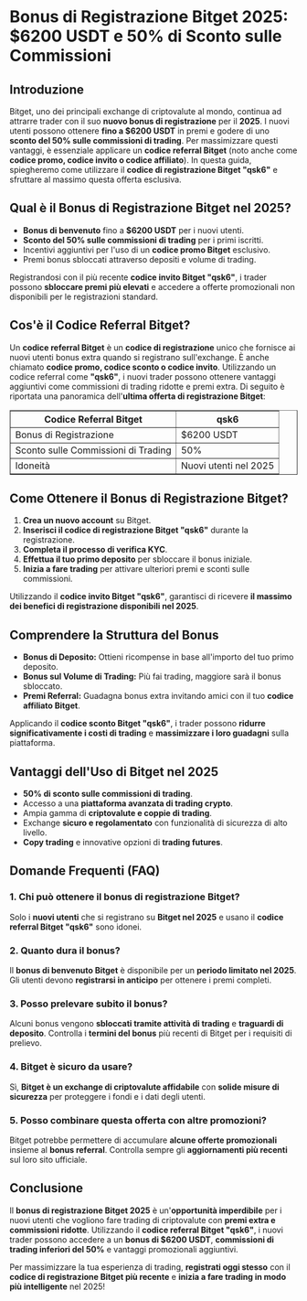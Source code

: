 <h1>Bonus di Registrazione Bitget 2025: $6200 USDT e 50% di Sconto sulle Commissioni</h1>
<h2>Introduzione</h2>
<p>Bitget, uno dei principali exchange di criptovalute al mondo, continua ad attrarre trader con il suo <strong>nuovo bonus di registrazione</strong> per il <strong>2025</strong>. I nuovi utenti possono ottenere <strong>fino a $6200 USDT</strong> in premi e godere di uno <strong>sconto del 50% sulle commissioni di trading</strong>. Per massimizzare questi vantaggi, è essenziale applicare un <strong>codice referral Bitget</strong> (noto anche come <strong>codice promo, codice invito o codice affiliato</strong>). In questa guida, spiegheremo come utilizzare il <strong>codice di registrazione Bitget "qsk6"</strong> e sfruttare al massimo questa offerta esclusiva.</p>

<h2>Qual è il Bonus di Registrazione Bitget nel 2025?</h2>
<ul>
    <li><strong>Bonus di benvenuto</strong> fino a <strong>$6200 USDT</strong> per i nuovi utenti.</li>
    <li><strong>Sconto del 50% sulle commissioni di trading</strong> per i primi iscritti.</li>
    <li>Incentivi aggiuntivi per l'uso di un <strong>codice promo Bitget</strong> esclusivo.</li>
    <li>Premi bonus sbloccati attraverso depositi e volume di trading.</li>
</ul>
<p>Registrandosi con il più recente <strong>codice invito Bitget "qsk6"</strong>, i trader possono <strong>sbloccare premi più elevati</strong> e accedere a offerte promozionali non disponibili per le registrazioni standard.</p>

<h2>Cos'è il Codice Referral Bitget?</h2>
<p>Un <strong>codice referral Bitget</strong> è un <strong>codice di registrazione</strong> unico che fornisce ai nuovi utenti bonus extra quando si registrano sull'exchange. È anche chiamato <strong>codice promo, codice sconto o codice invito</strong>. Utilizzando un codice referral come <strong>"qsk6"</strong>, i nuovi trader possono ottenere vantaggi aggiuntivi come commissioni di trading ridotte e premi extra. Di seguito è riportata una panoramica dell'<strong>ultima offerta di registrazione Bitget</strong>:</p>

<table border="1">
    <tr>
        <th>Codice Referral Bitget</th>
        <th>qsk6</th>
    </tr>
    <tr>
        <td>Bonus di Registrazione</td>
        <td>$6200 USDT</td>
    </tr>
    <tr>
        <td>Sconto sulle Commissioni di Trading</td>
        <td>50%</td>
    </tr>
    <tr>
        <td>Idoneità</td>
        <td>Nuovi utenti nel 2025</td>
    </tr>
</table>

<h2>Come Ottenere il Bonus di Registrazione Bitget?</h2>
<ol>
    <li><strong>Crea un nuovo account</strong> su Bitget.</li>
    <li><strong>Inserisci il codice di registrazione Bitget "qsk6"</strong> durante la registrazione.</li>
    <li><strong>Completa il processo di verifica KYC</strong>.</li>
    <li><strong>Effettua il tuo primo deposito</strong> per sbloccare il bonus iniziale.</li>
    <li><strong>Inizia a fare trading</strong> per attivare ulteriori premi e sconti sulle commissioni.</li>
</ol>
<p>Utilizzando il <strong>codice invito Bitget "qsk6"</strong>, garantisci di ricevere <strong>il massimo dei benefici di registrazione disponibili nel 2025</strong>.</p>

<h2>Comprendere la Struttura del Bonus</h2>
<ul>
    <li><strong>Bonus di Deposito:</strong> Ottieni ricompense in base all'importo del tuo primo deposito.</li>
    <li><strong>Bonus sul Volume di Trading:</strong> Più fai trading, maggiore sarà il bonus sbloccato.</li>
    <li><strong>Premi Referral:</strong> Guadagna bonus extra invitando amici con il tuo <strong>codice affiliato Bitget</strong>.</li>
</ul>
<p>Applicando il <strong>codice sconto Bitget "qsk6"</strong>, i trader possono <strong>ridurre significativamente i costi di trading</strong> e <strong>massimizzare i loro guadagni</strong> sulla piattaforma.</p>

<h2>Vantaggi dell'Uso di Bitget nel 2025</h2>
<ul>
    <li><strong>50% di sconto sulle commissioni di trading</strong>.</li>
    <li>Accesso a una <strong>piattaforma avanzata di trading crypto</strong>.</li>
    <li>Ampia gamma di <strong>criptovalute e coppie di trading</strong>.</li>
    <li>Exchange <strong>sicuro e regolamentato</strong> con funzionalità di sicurezza di alto livello.</li>
    <li><strong>Copy trading</strong> e innovative opzioni di <strong>trading futures</strong>.</li>
</ul>

<h2>Domande Frequenti (FAQ)</h2>
<h3>1. Chi può ottenere il bonus di registrazione Bitget?</h3>
<p>Solo i <strong>nuovi utenti</strong> che si registrano su <strong>Bitget nel 2025</strong> e usano il <strong>codice referral Bitget "qsk6"</strong> sono idonei.</p>

<h3>2. Quanto dura il bonus?</h3>
<p>Il <strong>bonus di benvenuto Bitget</strong> è disponibile per un <strong>periodo limitato nel 2025</strong>. Gli utenti devono <strong>registrarsi in anticipo</strong> per ottenere i premi completi.</p>

<h3>3. Posso prelevare subito il bonus?</h3>
<p>Alcuni bonus vengono <strong>sbloccati tramite attività di trading</strong> e <strong>traguardi di deposito</strong>. Controlla i <strong>termini del bonus</strong> più recenti di Bitget per i requisiti di prelievo.</p>

<h3>4. Bitget è sicuro da usare?</h3>
<p>Sì, <strong>Bitget è un exchange di criptovalute affidabile</strong> con <strong>solide misure di sicurezza</strong> per proteggere i fondi e i dati degli utenti.</p>

<h3>5. Posso combinare questa offerta con altre promozioni?</h3>
<p>Bitget potrebbe permettere di accumulare <strong>alcune offerte promozionali</strong> insieme al <strong>bonus referral</strong>. Controlla sempre gli <strong>aggiornamenti più recenti</strong> sul loro sito ufficiale.</p>

<h2>Conclusione</h2>
<p>Il <strong>bonus di registrazione Bitget 2025</strong> è un'<strong>opportunità imperdibile</strong> per i nuovi utenti che vogliono fare trading di criptovalute con <strong>premi extra e commissioni ridotte</strong>. Utilizzando il <strong>codice referral Bitget "qsk6"</strong>, i nuovi trader possono accedere a un <strong>bonus di $6200 USDT</strong>, <strong>commissioni di trading inferiori del 50%</strong> e vantaggi promozionali aggiuntivi.</p>
<p>Per massimizzare la tua esperienza di trading, <strong>registrati oggi stesso</strong> con il <strong>codice di registrazione Bitget più recente</strong> e <strong>inizia a fare trading in modo più intelligente</strong> nel 2025!</p>
